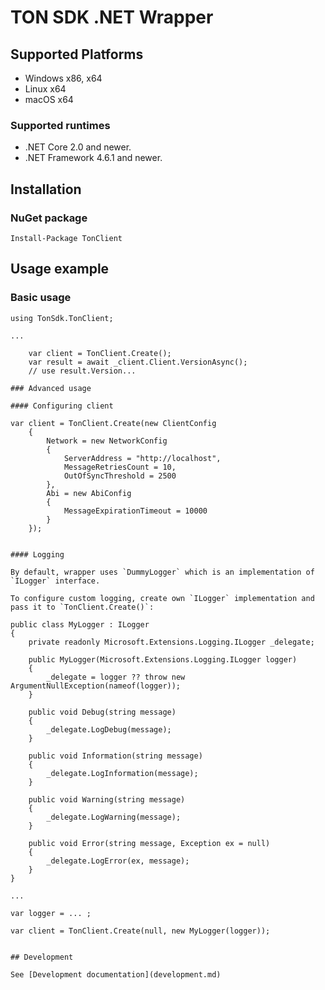 ﻿# TON SDK .NET Wrapper

## Supported Platforms

 - Windows x86, x64
 - Linux x64
 - macOS x64
 
### Supported runtimes

 - .NET Core 2.0 and newer.
 - .NET Framework 4.6.1 and newer.

## Installation

### NuGet package

```
Install-Package TonClient
```

## Usage example

### Basic usage

```
using TonSdk.TonClient;

...

    var client = TonClient.Create();
    var result = await _client.Client.VersionAsync();
    // use result.Version...

### Advanced usage

#### Configuring client

```
    var client = TonClient.Create(new ClientConfig
        {
            Network = new NetworkConfig
            {
                ServerAddress = "http://localhost",
                MessageRetriesCount = 10,
                OutOfSyncThreshold = 2500
            },
            Abi = new AbiConfig
            {
                MessageExpirationTimeout = 10000
            }
        });
```

#### Logging

By default, wrapper uses `DummyLogger` which is an implementation of `ILogger` interface.

To configure custom logging, create own `ILogger` implementation and pass it to `TonClient.Create()`:

```
    public class MyLogger : ILogger
    {
        private readonly Microsoft.Extensions.Logging.ILogger _delegate;

        public MyLogger(Microsoft.Extensions.Logging.ILogger logger)
        {
            _delegate = logger ?? throw new ArgumentNullException(nameof(logger));
        }

        public void Debug(string message)
        {
            _delegate.LogDebug(message);
        }

        public void Information(string message)
        {
            _delegate.LogInformation(message);
        }

        public void Warning(string message)
        {
            _delegate.LogWarning(message);
        }

        public void Error(string message, Exception ex = null)
        {
            _delegate.LogError(ex, message);
        }
    }

    ...

    var logger = ... ;

    var client = TonClient.Create(null, new MyLogger(logger));
    
``` 

## Development

See [Development documentation](development.md)